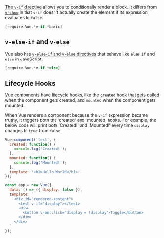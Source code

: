 [The `v-if` directive](https://vuejs.org/v2/guide/conditional.html#v-if) allows you to conditionally render a block. It differs from [`v-show`](https://vuejs.org/v2/guide/conditional.html#v-if-vs-v-show) in that `v-if` doesn't actually create the element if its expression evaluates to `false`.

```javascript
[require:Vue.*v-if.*basic]
```

`v-else-if` and `v-else`
------------------------

Vue also has [`v-else-if` and `v-else` directives](https://vuejs.org/v2/guide/conditional.html#v-else) that behave like `else if` and `else` in JavaScript.

```javascript
[require:Vue.*v-if.*else]
```

Lifecycle Hooks
---------------

[Vue components have lifecycle hooks](https://vuejs.org/v2/guide/instance.html#Instance-Lifecycle-Hooks), like the `created` hook that gets called when the component gets created, and `mounted` when the component gets mounted.

When Vue renders a component because the `v-if` expression became
truthy, it triggers both the 'created' and 'mounted' hooks. For example,
the below code will print both 'Created!' and 'Mounted!' every time
`display` changes to `true` from `false`.

```javascript
Vue.component('test', {
  created: function() {
    console.log('Created!');
  },
  mounted: function() {
    console.log('Mounted!');
  },
  template: '<h1>Hello World</h1>'
});

const app = new Vue({
  data: () => ({ display: false }),
  template: `
    <div id="rendered-content">
      <test v-if="display"></test>
      <div>
        <button v-on:click="display = !display">Toggle</button>
      </div>
    </div>
  `
});
```